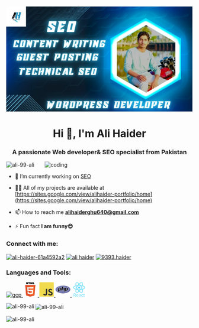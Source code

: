 ![logo]( https://github.com/ali-99-ali/ali-99-ali/blob/main/Cover-Baner.jpg)
<h1 align="center">Hi 👋, I'm Ali Haider</h1>
<h3 align="center">A passionate Web developer& SEO specialist from Pakistan</h3>
<img align="right" alt="coding" width="400" src="https://www.google.com/url?sa=i&url=https%3A%2F%2Fgithub.com%2Frudrabarad%2FGifs&psig=AOvVaw2VP2DZ7Vh81yfGDMbrgFz6&ust=1721131433102000&source=images&cd=vfe&opi=89978449&ved=0CBAQjRxqFwoTCIjW7q6AqYcDFQAAAAAdAAAAABAE">
<p align="left"> <img src="https://komarev.com/ghpvc/?username=ali-99-ali&label=Profile%20views&color=0e75b6&style=flat" alt="ali-99-ali" /> </p>

- 🔭 I’m currently working on [SEO](https://sites.google.com/view/alihaider-portfolio/home)

- 👨‍💻 All of my projects are available at [https://sites.google.com/view/alihaider-portfolio/home](https://sites.google.com/view/alihaider-portfolio/home)

- 📫 How to reach me **alihaiderghu640@gmail.com**

- ⚡ Fun fact **I am funny😊**

<h3 align="left">Connect with me:</h3>
<p align="left">
<a href="https://linkedin.com/in/ali-haider-61a4592a2" target="blank"><img align="center" src="https://raw.githubusercontent.com/rahuldkjain/github-profile-readme-generator/master/src/images/icons/Social/linked-in-alt.svg" alt="ali-haider-61a4592a2" height="30" width="40" /></a>
<a href="https://fb.com/ali haider" target="blank"><img align="center" src="https://raw.githubusercontent.com/rahuldkjain/github-profile-readme-generator/master/src/images/icons/Social/facebook.svg" alt="ali haider" height="30" width="40" /></a>
<a href="https://instagram.com/9393.haider" target="blank"><img align="center" src="https://raw.githubusercontent.com/rahuldkjain/github-profile-readme-generator/master/src/images/icons/Social/instagram.svg" alt="9393.haider" height="30" width="40" /></a>
</p>

<h3 align="left">Languages and Tools:</h3>
<p align="left"> <a href="https://cloud.google.com" target="_blank" rel="noreferrer"> <img src="https://www.vectorlogo.zone/logos/google_cloud/google_cloud-icon.svg" alt="gcp" width="40" height="40"/> </a> <a href="https://www.w3.org/html/" target="_blank" rel="noreferrer"> <img src="https://raw.githubusercontent.com/devicons/devicon/master/icons/html5/html5-original-wordmark.svg" alt="html5" width="40" height="40"/> </a> <a href="https://developer.mozilla.org/en-US/docs/Web/JavaScript" target="_blank" rel="noreferrer"> <img src="https://raw.githubusercontent.com/devicons/devicon/master/icons/javascript/javascript-original.svg" alt="javascript" width="40" height="40"/> </a> <a href="https://www.php.net" target="_blank" rel="noreferrer"> <img src="https://raw.githubusercontent.com/devicons/devicon/master/icons/php/php-original.svg" alt="php" width="40" height="40"/> </a> <a href="https://reactjs.org/" target="_blank" rel="noreferrer"> <img src="https://raw.githubusercontent.com/devicons/devicon/master/icons/react/react-original-wordmark.svg" alt="react" width="40" height="40"/> </a> </p>

<p><img align="left" src="https://github-readme-stats.vercel.app/api/top-langs?username=ali-99-ali&show_icons=true&locale=en&layout=compact" alt="ali-99-ali" /></p>

<p>&nbsp;<img align="center" src="https://github-readme-stats.vercel.app/api?username=ali-99-ali&show_icons=true&locale=en" alt="ali-99-ali" /></p>

<p><img align="center" src="https://github-readme-streak-stats.herokuapp.com/?user=ali-99-ali&" alt="ali-99-ali" /></p>
